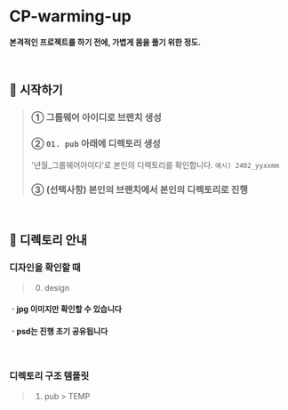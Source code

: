 # CP-warming-up
__본격적인 프로젝트를 하기 전에, 가볍게 몸을 풀기 위한 정도.__


<br>


## 👋 시작하기
>  ### ① 그룹웨어 아이디로 브랜치 생성
>  ### ② `01. pub` 아래에 디렉토리 생성
>   '년월_그룹웨어아이디'로 본인의 디렉토리를 확인합니다.    `예시) 2402_yyxxmm`
>  ### ③ (선택사항) 본인의 브랜치에서 본인의 디렉토리로 진행


<br>


## 🖤 디렉토리 안내
### 디자인을 확인할 때
> 00. design
#### ㆍjpg 이미지만 확인할 수 있습니다
#### ㆍpsd는 진행 초기 공유됩니다

<br>


### 디렉토리 구조 템플릿 
> 01. pub > TEMP

